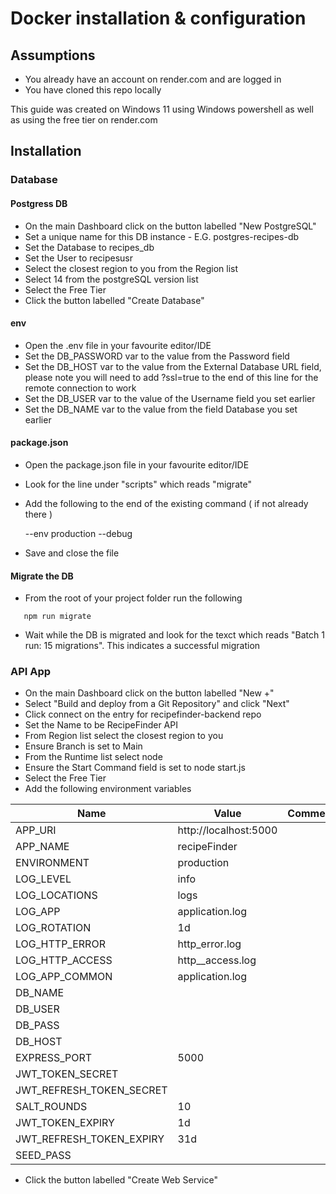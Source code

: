 # Docker installation & configuration

## Assumptions
- You already have an account on render.com and are logged in
- You have cloned this repo locally

This guide was created on Windows 11 using Windows powershell as well as using the free tier on render.com

## Installation

### Database

#### Postgress DB

- On the main Dashboard click on the button labelled "New PostgreSQL"
- Set a unique name for this DB instance - E.G. postgres-recipes-db
- Set the Database to recipes_db
- Set the User to recipesusr
- Select the closest region to you from the Region list
- Select 14 from the postgreSQL version list
- Select the Free Tier
- Click the button labelled "Create Database"

#### env

- Open the .env file in your favourite editor/IDE
- Set the DB_PASSWORD var to the value from the Password field
- Set the DB_HOST var to the value from the External Database URL field, please note you will need to add ?ssl=true to the end of this line for the remote connection to work
- Set the DB_USER var to the value of the Username field you set earlier
- Set the DB_NAME var to the value from the field Database you set earlier

#### package.json

- Open the package.json file in your favourite editor/IDE
- Look for the line under "scripts" which reads "migrate"
- Add the following to the end of the existing command ( if not already there )

    --env production --debug

- Save and close the file

#### Migrate the DB

- From the root of your project folder run the following

```
   npm run migrate
```

- Wait while the DB is migrated and look for the texct which reads "Batch 1 run: 15 migrations". This indicates a successful migration

### API App

- On the main Dashboard click on the button labelled "New +"
- Select "Build and deploy from a Git Repository" and click "Next"
- Click connect on the entry for recipefinder-backend repo
- Set the Name to be RecipeFinder API
- From Region list select the closest region to you
- Ensure Branch is set to Main
- From the Runtime list select node
- Ensure the Start Command field is set to node start.js
- Select the Free Tier
- Add the following environment variables

| Name | Value | Comments |
| ---- | ----- | -------- |
| APP_URI | http://localhost:5000 | |
| APP_NAME | recipeFinder | |
| ENVIRONMENT | production | |
| LOG_LEVEL | info | |
| LOG_LOCATIONS | logs | |
| LOG_APP | application.log | |
| LOG_ROTATION | 1d | |
| LOG_HTTP_ERROR | http_error.log | |
| LOG_HTTP_ACCESS | http__access.log | |
| LOG_APP_COMMON | application.log | |
| DB_NAME | | | Use the value set when creating the intial postgres DB
| DB_USER | | | Use the value set when creating the intial postgres DB
| DB_PASS | | | Use the value set when creating the intial postgres DB
| DB_HOST | | | Use the value set when creating the intial postgres DB
| EXPRESS_PORT | 5000 | |
| JWT_TOKEN_SECRET | | | Create a unique and random pass for this
| JWT_REFRESH_TOKEN_SECRET | | | Create a unique and random pass for this
| SALT_ROUNDS | 10 | | 
| JWT_TOKEN_EXPIRY | 1d | | 
| JWT_REFRESH_TOKEN_EXPIRY | 31d | | 
| SEED_PASS | | | Create a unique and random pass for this

- Click the button labelled "Create Web Service"
